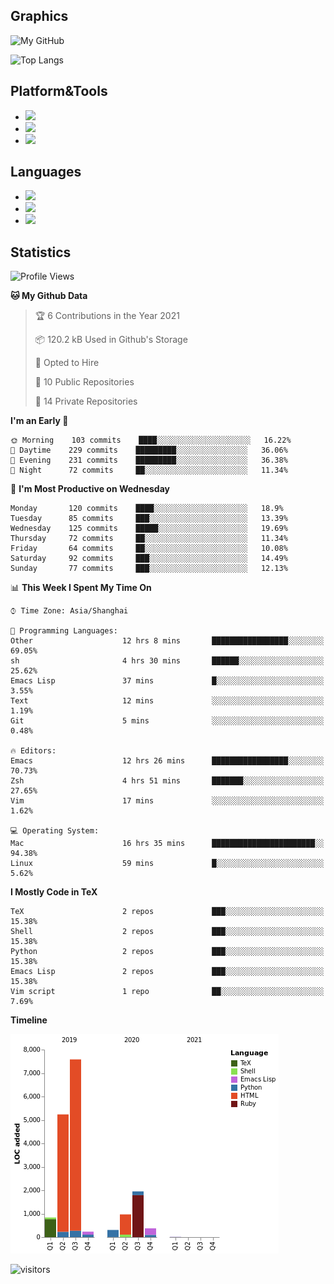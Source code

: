 ## Graphics

![My GitHub](https://github-readme-stats.vercel.app/api?username=SteamedFish&count_private=true&show_icons=true&theme=buefy&include_all_commits=false)

![Top Langs](https://github-readme-stats.vercel.app/api/top-langs/?username=SteamedFish&theme=buefy&hide=ruby&count_private=true&show_icons=true&layout=compact)

## Platform&Tools

* [![](https://img.shields.io/badge/ArchLinux--purple?style=flat-square&logo=ArchLinux)](https://www.archlinux.org/)
* [![](https://img.shields.io/badge/Gentoo-testing-purple?style=flat-square&logo=Gentoo)](https://www.gentoo.org/)
* [![](https://img.shields.io/badge/Doom%20Emacs-28-blue?style=flat-square&logo=Gnu%20emacs&logoColor=white)](https://www.gnu.org/software/emacs/)

## Languages

* [![](https://img.shields.io/badge/-Python-3776AB?style=flat-square&logo=python&logoColor=white)](https://www.python.org/)
* [![](https://img.shields.io/badge/-Bash-00ADD8?style=flat-square&logo=Gnu-bash&logoColor=white)](https://www.gnu.org/software/bash/)
* [![](https://img.shields.io/badge/-Go-00ADD8?style=flat-square&logo=go&logoColor=white)](https://golang.org/)

## Statistics

<!--START_SECTION:waka-->
![Profile Views](http://img.shields.io/badge/Profile%20Views-9-blue)

**🐱 My Github Data** 

> 🏆 6 Contributions in the Year 2021
 > 
> 📦 120.2 kB Used in Github's Storage 
 > 
> 💼 Opted to Hire
 > 
> 📜 10 Public Repositories 
 > 
> 🔑 14 Private Repositories  
 > 
**I'm an Early 🐤** 

```text
🌞 Morning    103 commits    ████░░░░░░░░░░░░░░░░░░░░░   16.22% 
🌆 Daytime    229 commits    █████████░░░░░░░░░░░░░░░░   36.06% 
🌃 Evening    231 commits    █████████░░░░░░░░░░░░░░░░   36.38% 
🌙 Night      72 commits     ██░░░░░░░░░░░░░░░░░░░░░░░   11.34%

```
📅 **I'm Most Productive on Wednesday** 

```text
Monday       120 commits    ████░░░░░░░░░░░░░░░░░░░░░   18.9% 
Tuesday      85 commits     ███░░░░░░░░░░░░░░░░░░░░░░   13.39% 
Wednesday    125 commits    █████░░░░░░░░░░░░░░░░░░░░   19.69% 
Thursday     72 commits     ██░░░░░░░░░░░░░░░░░░░░░░░   11.34% 
Friday       64 commits     ██░░░░░░░░░░░░░░░░░░░░░░░   10.08% 
Saturday     92 commits     ███░░░░░░░░░░░░░░░░░░░░░░   14.49% 
Sunday       77 commits     ███░░░░░░░░░░░░░░░░░░░░░░   12.13%

```


📊 **This Week I Spent My Time On** 

```text
⌚︎ Time Zone: Asia/Shanghai

💬 Programming Languages: 
Other                    12 hrs 8 mins       █████████████████░░░░░░░░   69.05% 
sh                       4 hrs 30 mins       ██████░░░░░░░░░░░░░░░░░░░   25.62% 
Emacs Lisp               37 mins             █░░░░░░░░░░░░░░░░░░░░░░░░   3.55% 
Text                     12 mins             ░░░░░░░░░░░░░░░░░░░░░░░░░   1.19% 
Git                      5 mins              ░░░░░░░░░░░░░░░░░░░░░░░░░   0.48%

🔥 Editors: 
Emacs                    12 hrs 26 mins      █████████████████░░░░░░░░   70.73% 
Zsh                      4 hrs 51 mins       ███████░░░░░░░░░░░░░░░░░░   27.65% 
Vim                      17 mins             ░░░░░░░░░░░░░░░░░░░░░░░░░   1.62%

💻 Operating System: 
Mac                      16 hrs 35 mins      ███████████████████████░░   94.38% 
Linux                    59 mins             █░░░░░░░░░░░░░░░░░░░░░░░░   5.62%

```

**I Mostly Code in TeX** 

```text
TeX                      2 repos             ███░░░░░░░░░░░░░░░░░░░░░░   15.38% 
Shell                    2 repos             ███░░░░░░░░░░░░░░░░░░░░░░   15.38% 
Python                   2 repos             ███░░░░░░░░░░░░░░░░░░░░░░   15.38% 
Emacs Lisp               2 repos             ███░░░░░░░░░░░░░░░░░░░░░░   15.38% 
Vim script               1 repo              ██░░░░░░░░░░░░░░░░░░░░░░░   7.69%

```


**Timeline**

![Chart not found](https://raw.githubusercontent.com/SteamedFish/SteamedFish/master/charts/bar_graph.png) 


<!--END_SECTION:waka-->

![visitors](https://visitor-badge.laobi.icu/badge?page_id=SteamedFish.SteamedFish)
